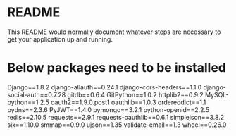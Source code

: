 # README #

This README would normally document whatever steps are necessary to get your application up and running.


# Below packages need to be installed
Django==1.8.2
django-allauth==0.24.1
django-cors-headers==1.1.0
django-social-auth==0.7.28
gitdb==0.6.4
GitPython==1.0.2
httplib2==0.9.2
MySQL-python==1.2.5
oauth2==1.9.0.post1
oauthlib==1.0.3
ordereddict==1.1
pydns==2.3.6
PyJWT==1.4.0
pymongo==3.2.1
python-openid==2.2.5
redis==2.10.5
requests==2.9.1
requests-oauthlib==0.6.1
simplejson==3.8.2
six==1.10.0
smmap==0.9.0
ujson==1.35
validate-email==1.3
wheel==0.26.0

